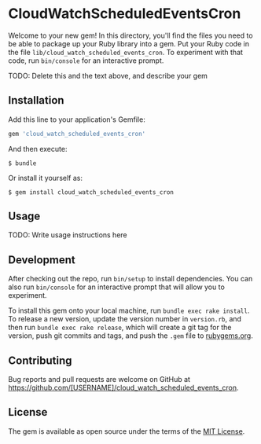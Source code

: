 # CloudWatchScheduledEventsCron

Welcome to your new gem! In this directory, you'll find the files you need to be able to package up your Ruby library into a gem. Put your Ruby code in the file `lib/cloud_watch_scheduled_events_cron`. To experiment with that code, run `bin/console` for an interactive prompt.

TODO: Delete this and the text above, and describe your gem

## Installation

Add this line to your application's Gemfile:

```ruby
gem 'cloud_watch_scheduled_events_cron'
```

And then execute:

    $ bundle

Or install it yourself as:

    $ gem install cloud_watch_scheduled_events_cron

## Usage

TODO: Write usage instructions here

## Development

After checking out the repo, run `bin/setup` to install dependencies. You can also run `bin/console` for an interactive prompt that will allow you to experiment.

To install this gem onto your local machine, run `bundle exec rake install`. To release a new version, update the version number in `version.rb`, and then run `bundle exec rake release`, which will create a git tag for the version, push git commits and tags, and push the `.gem` file to [rubygems.org](https://rubygems.org).

## Contributing

Bug reports and pull requests are welcome on GitHub at https://github.com/[USERNAME]/cloud_watch_scheduled_events_cron.

## License

The gem is available as open source under the terms of the [MIT License](https://opensource.org/licenses/MIT).

